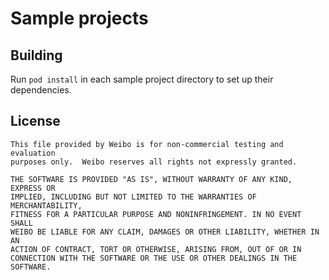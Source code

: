 # Sample projects

## Building

Run `pod install` in each sample project directory to set up their
dependencies.

## License

    This file provided by Weibo is for non-commercial testing and evaluation
    purposes only.  Weibo reserves all rights not expressly granted.
    
    THE SOFTWARE IS PROVIDED "AS IS", WITHOUT WARRANTY OF ANY KIND, EXPRESS OR
    IMPLIED, INCLUDING BUT NOT LIMITED TO THE WARRANTIES OF MERCHANTABILITY,
    FITNESS FOR A PARTICULAR PURPOSE AND NONINFRINGEMENT. IN NO EVENT SHALL
    WEIBO BE LIABLE FOR ANY CLAIM, DAMAGES OR OTHER LIABILITY, WHETHER IN AN
    ACTION OF CONTRACT, TORT OR OTHERWISE, ARISING FROM, OUT OF OR IN
    CONNECTION WITH THE SOFTWARE OR THE USE OR OTHER DEALINGS IN THE SOFTWARE.